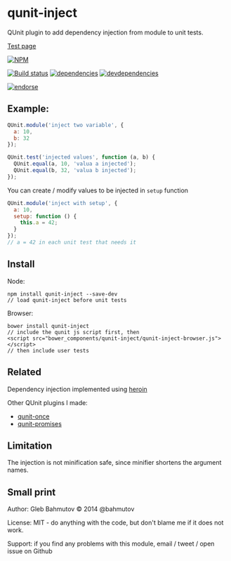 # qunit-inject

QUnit plugin to add dependency injection from module to unit tests.

[Test page](http://glebbahmutov.com/qunit-inject/)

[![NPM][qunit-inject-icon]][qunit-inject-url]

[![Build status][qunit-inject-ci-image]][qunit-inject-ci-url]
[![dependencies][qunit-inject-dependencies-image]][qunit-inject-dependencies-url]
[![devdependencies][qunit-inject-devdependencies-image]][qunit-inject-devdependencies-url]

[![endorse][endorse-image]][endorse-url]

## Example:

```js
QUnit.module('inject two variable', {
  a: 10,
  b: 32
});

QUnit.test('injected values', function (a, b) {
  QUnit.equal(a, 10, 'valua a injected');
  QUnit.equal(b, 32, 'valua b injected');
});
```

You can create / modify values to be injected in `setup` function

```js
QUnit.module('inject with setup', {
  a: 10,
  setup: function () {
    this.a = 42;
  }
});
// a = 42 in each unit test that needs it
```

## Install

Node:

```
npm install qunit-inject --save-dev
// load qunit-inject before unit tests
```

Browser:

```
bower install qunit-inject
// include the qunit js script first, then
<script src="bower_components/qunit-inject/qunit-inject-browser.js"></script>
// then include user tests
```

## Related

Dependency injection implemented using [heroin](https://github.com/bahmutov/heroin)

Other QUnit plugins I made:

* [qunit-once](https://github.com/bahmutov/qunit-once)
* [qunit-promises](https://github.com/bahmutov/qunit-promises)

## Limitation

The injection is not minification safe, since minifier shortens the argument names.

## Small print

Author: Gleb Bahmutov &copy; 2014 @bahmutov

License: MIT - do anything with the code, but don't blame me if it does not work.

Support: if you find any problems with this module, email / tweet / open issue on Github

[qunit-inject-icon]: https://nodei.co/npm/qunit-inject.png?downloads=true
[qunit-inject-url]: https://npmjs.org/package/qunit-inject
[qunit-inject-ci-image]: https://travis-ci.org/bahmutov/qunit-inject.png?branch=master
[qunit-inject-ci-url]: https://travis-ci.org/bahmutov/qunit-inject
[qunit-inject-dependencies-image]: https://david-dm.org/bahmutov/qunit-inject.png
[qunit-inject-dependencies-url]: https://david-dm.org/bahmutov/qunit-inject
[qunit-inject-devdependencies-image]: https://david-dm.org/bahmutov/qunit-inject/dev-status.png
[qunit-inject-devdependencies-url]: https://david-dm.org/bahmutov/qunit-inject#info=devDependencies
[endorse-image]: https://api.coderwall.com/bahmutov/endorsecount.png
[endorse-url]: https://coderwall.com/bahmutov
